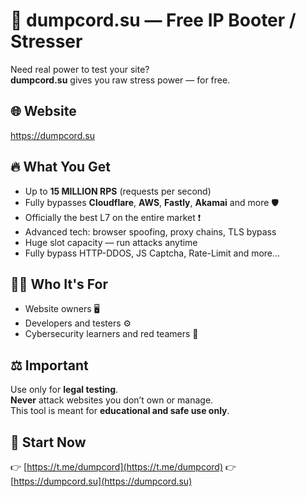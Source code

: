 
# 🌿 dumpcord.su — Free IP Booter / Stresser

Need real power to test your site?  
**dumpcord.su** gives you raw stress power — for free.

## 🌐 Website

https://dumpcord.su

## 🔥 What You Get

- Up to **15 MILLION RPS** (requests per second)  
- Fully bypasses **Cloudflare**, **AWS**, **Fastly**, **Akamai** and more 🛡️  
- Officially the best L7 on the entire market ❗ 
- Advanced tech: browser spoofing, proxy chains, TLS bypass  
- Huge slot capacity — run attacks anytime
- Fully bypass HTTP-DDOS, JS Captcha, Rate-Limit and more...

## 👨‍💻 Who It's For

- Website owners 🖥️  
- Developers and testers ⚙️  
- Cybersecurity learners and red teamers 🧠

## ⚖️ Important

Use only for **legal testing**.  
**Never** attack websites you don’t own or manage.  
This tool is meant for **educational and safe use only**.

## 🔗 Start Now

👉 [https://t.me/dumpcord](https://t.me/dumpcord) 
👉 [https://dumpcord.su](https://dumpcord.su) 
